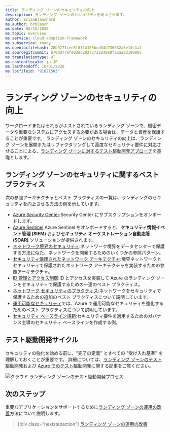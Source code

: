 ```yaml
---
title: ランディング ゾーンのセキュリティの向上
description: ランディング ゾーンのセキュリティを向上させます。
author: BrianBlanchard
ms.author: brblanch
ms.date: 05/15/2020
ms.topic: overview
ms.service: cloud-adoption-framework
ms.subservice: ready
ms.openlocfilehash: 28b9271cee8f0314155bcd34d736332a5e10c1a2
ms.sourcegitcommit: 670dd77efe02ed20275732248e0fa2aae2196805
ms.translationtype: HT
ms.contentlocale: ja-JP
ms.lasthandoff: 10/01/2020
ms.locfileid: "91621503"
---
```

# <a name="improve-landing-zone-security"></a>ランディング ゾーンのセキュリティの向上

ワークロードまたはそれらがホストされているランディング ゾーンで、機密データや重要なシステムにアクセスする必要がある場合は、データと資産を保護することが重要です。 ランディング ゾーンのセキュリティの向上は、ランディング ゾーンを展開またはリファクタリングして高度なセキュリティ要件に対応させることによる、[ランディング ゾーンに対するテスト駆動開発アプローチ](./test-driven-development.md)を基礎とします。

## <a name="landing-zone-security-best-practices"></a>ランディング ゾーンのセキュリティに関するベスト プラクティス

次の参照アーキテクチャとベスト プラクティスの一覧は、ランディングのセキュリティを向上させる方法の例を示しています。

- [Azure Security Center](/azure/security-center/security-center-get-started?bc=%2fazure%2fcloud-adoption-framework%2f_bread%2ftoc.json&toc=%2fazure%2fcloud-adoption-framework%2ftoc.json):Security Center にサブスクリプションをオンボードします。
- [Azure Sentinel](/azure/sentinel/quickstart-onboard?bc=%2fazure%2fcloud-adoption-framework%2f_bread%2ftoc.json&toc=%2fazure%2fcloud-adoption-framework%2ftoc.json):Azure Sentinel をオンボードすると、**セキュリティ情報イベント管理 (SIEM)** および**セキュリティ オーケストレーション自動応答 (SOAR)** ソリューションが提供されます。
- [ネットワーク境界のセキュリティ](../../reference/networking-vdc.md):ネットワーク境界をデータセンターで保護する方法に似た、ネットワークを開発するためのいくつかの参照パターン。
- [セキュリティ保護されたネットワーク アーキテクチャ](/azure/architecture/reference-architectures/dmz/secure-vnet-dmz?bc=%2fazure%2fcloud-adoption-framework%2f_bread%2ftoc.json&toc=%2fazure%2fcloud-adoption-framework%2ftoc.json):境界ネットワークとセキュリティで保護されたネットワーク アーキテクチャを実装するための参照アーキテクチャ。
- [ID 管理とアクセス制御](/azure/security/fundamentals/identity-management-best-practices?bc=%2fazure%2fcloud-adoption-framework%2f_bread%2ftoc.json&toc=%2fazure%2fcloud-adoption-framework%2ftoc.json):ID とアクセスを実装して Azure のランディング ゾーンをセキュリティで保護するための一連のベスト プラクティス。
- [ネットワーク セキュリティのプラクティス](/azure/security/fundamentals/network-best-practices?bc=%2fazure%2fcloud-adoption-framework%2f_bread%2ftoc.json&toc=%2fazure%2fcloud-adoption-framework%2ftoc.json):ネットワークをセキュリティで保護するための追加のベスト プラクティスについて説明しています。
- [運用可能なセキュリティ](/azure/security/fundamentals/operational-best-practices?bc=%2fazure%2fcloud-adoption-framework%2f_bread%2ftoc.json&toc=%2fazure%2fcloud-adoption-framework%2ftoc.json)では、Azure で運用可能なセキュリティを強化するためのベスト プラクティスについて説明しています。
- [セキュリティ ベースライン規範](../../govern/guides/complex/security-baseline-improvement.md#incremental-improvement-of-best-practices):セキュリティ要件を適用するためのガバナンス主導のセキュリティ ベースラインを作成する例。

## <a name="test-driven-development-cycle"></a>テスト駆動開発サイクル

セキュリティの強化を始める前に、"完了の定義" とすべての "受け入れ基準" を理解しておくことが重要です。 詳細については、[ランディング ゾーンのテスト駆動開発](./test-driven-development.md)および [Azure でのテスト駆動開発](./azure-test-driven-development.md)に関する記事をご覧ください。

![クラウド ランディング ゾーンのテスト駆動開発プロセス](../../_images/ready/test-driven-development-process.png)

## <a name="next-steps"></a>次のステップ

重要なアプリケーションをサポートするために[ランディング ゾーンの運用の改善](./landing-zone-operations.md)方法について説明します。

> [!div class="nextstepaction"]
> [ランディング ゾーンの運用の改善](./landing-zone-operations.md)
